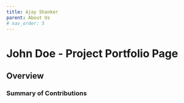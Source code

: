 ```yaml
---
title: Ajay Shanker
parent: About Us
# nav_order: 5
---
```


# John Doe - Project Portfolio Page

## Overview


### Summary of Contributions
